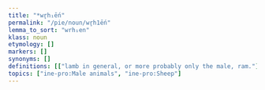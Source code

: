 ```yaml
---
title: "*wr̥h₁ḗn"
permalink: "/pie/noun/wr̥h1ḗn"
lemma_to_sort: "wrh₁en"
klass: noun
etymology: []
markers: []
synonyms: []
definitions: [["lamb in general, or more probably only the male, ram."]]
topics: ["ine-pro:Male animals", "ine-pro:Sheep"]
---
```

